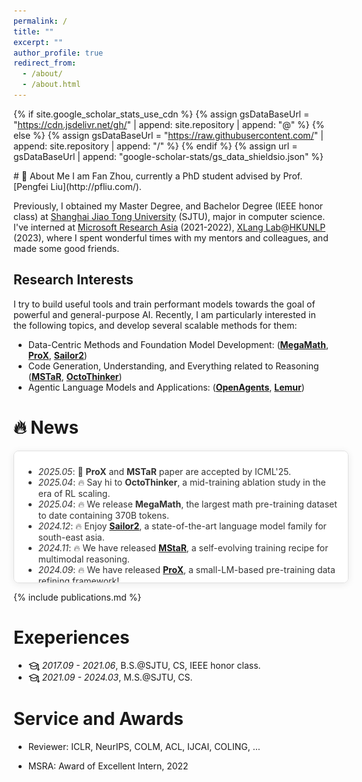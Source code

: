 ```yaml
---
permalink: /
title: ""
excerpt: ""
author_profile: true
redirect_from:
  - /about/
  - /about.html
---
```


{% if site.google_scholar_stats_use_cdn %}
{% assign gsDataBaseUrl = "https://cdn.jsdelivr.net/gh/" | append: site.repository | append: "@" %}
{% else %}
{% assign gsDataBaseUrl = "https://raw.githubusercontent.com/" | append: site.repository | append: "/" %}
{% endif %}
{% assign url = gsDataBaseUrl | append: "google-scholar-stats/gs_data_shieldsio.json" %}

<span class='anchor' id='about-me'></span>

<link href='https://fonts.googleapis.com/css?family=Titillium+Web:400,600,400italic,600italic,300,300italic'
    rel='stylesheet' type='text/css'>
<style>

</style>
# 🐨 About Me
I am Fan Zhou, currently a PhD student advised by Prof. [Pengfei Liu](http://pfliu.com/).

Previously, I obtained my Master Degree, and Bachelor Degree (IEEE honor class) at [Shanghai Jiao Tong University](https://en.sjtu.edu.cn/) (SJTU), major in computer science.
I've interned at [Microsoft Research Asia](https://www.microsoft.com/en-us/research/group/data-knowledge-intelligence/) (2021-2022), [XLang Lab](https://xlang.ai/)@[HKUNLP](https://hkunlp.github.io/) (2023), where I spent wonderful times with my mentors and colleagues, and made some good friends.

## Research Interests
I try to build useful tools and train performant models towards the goal of powerful and general-purpose AI.
Recently, I am particularly interested in the following topics, and develop several scalable methods for them:
- Data-Centric Methods and Foundation Model Development: ([**MegaMath**](https://arxiv.org/abs/2504.02807), [**ProX**](https://arxiv.org/abs/2409.17115), [**Sailor2**](https://sea-sailor.github.io/blog/sailor2/))
- Code Generation, Understanding, and Everything related to Reasoning ([**MSTaR**](https://arxiv.org/abs/2412.17451), [**OctoThinker**](https://natural-rugby-f7c.notion.site/OctoThinker-Revisiting-Mid-Training-1d20b810e2d680c494a9f9dad0a90d53))
- Agentic Language Models and Applications: ([**OpenAgents**](https://github.com/xlang-ai/OpenAgents), [**Lemur**](https://arxiv.org/abs/2310.06830))

<!-- <a href='https://scholar.google.com/citations?user=qi8UzmkAAAAJ&hl=en'><img src="https://img.shields.io/endpoint?url={{ url | url_encode }}&logo=Google%20Scholar&labelColor=f6f6f6&color=9cf&style=flat&label=citations"></a>
<a href='./uploads/FZhou_Resume.pdf'><img src="https://img.shields.io/badge/-My Resumé-299DE7?logo=gitbook&logoColor=white"></a>
<a href="https://hits.seeyoufarm.com"><img src="https://hits.seeyoufarm.com/api/count/incr/badge.svg?url=https%3A%2F%2Fkoalazf99.github.io&count_bg=%2379C83D&title_bg=%23555555&icon=&icon_color=%23E7E7E7&title=visitors&edge_flat=false"/></a> -->


# 🔥 News

<style>  
    .scrollable-area {  
        max-height: 190px;  
        overflow-y: auto;  
        box-shadow: 0 2px 12px rgba(0, 0, 0, 0.08);  /* 更柔和的阴影 */
        padding: 10px 15px;  /* 增加内边距让内容不贴边 */
        color: #333;
        border: 1px solid #e0e0e0;  /* 浅灰色边框 */
        border-radius: 8px;  /* 圆角边框 */
        background-color: #ffffff;  /* 确保背景是白色 */
    }
    /* 设置滚动条的宽度和轨道背景 */
    .scrollable-area::-webkit-scrollbar {
        width: 8px;
    }
    /* 设置滚动条轨道 */
    .scrollable-area::-webkit-scrollbar-track {
        background: #f1f1f1;
        border-radius: 4px;
    }
    /* 设置滚动条滑块 */
    .scrollable-area::-webkit-scrollbar-thumb {
        background: #888;
        border-radius: 4px;
    }

    /* 鼠标悬停在滑块上时的样式 */
    .scrollable-area::-webkit-scrollbar-thumb:hover {
        background: #555;
    }
    .pdf {
        text-decoration: none;
        color: #122c8b;
    }
    .code {
        text-decoration: none;
        color: #122c8b;
    }
    .title{
        color: #374798;
    }
</style>

<div class="scrollable-area" style="width:100%;">
    <ul>
        <li><em>2025.05</em>: 📄 <strong>ProX</strong> and <strong>MSTaR</strong> paper are accepted by ICML'25.</li>
        <li><em>2025.04</em>: 🔥 Say hi to <strong>OctoThinker</strong>, a mid-training ablation study in the era of RL scaling.</li>
        <li><em>2025.04</em>: 🔥 We release <strong>MegaMath</strong>, the largest math pre-training dataset to date containing 370B tokens.</li>
        <li><em>2024.12</em>: 🔥 Enjoy <a href="https://sea-sailor.github.io/blog/sailor2/"><strong>Sailor2</strong></a>, a state-of-the-art language model family for south-east asia.</li>
        <li><em>2024.11</em>: 🔥 We have released <a href="https://mstar-lmm.github.io/"><strong>MStaR</strong></a>, a self-evolving training recipe for multimodal reasoning.</li>
        <li><em>2024.09</em>: 🔥 We have released <a href="https://arxiv.org/abs/2409.17115"><strong>ProX</strong></a>, a small-LM-based pre-training data refining framework!</li>
        <li><em>2024.09</em>: 📄 <strong>OlympicArena</strong> paper is accepted by Neurips'24.</li>
        <li><em>2024.07</em>: 📄 <strong>OpenAgents</strong> paper is accepted by COLM'24.</li>
        <li><em>2024.05</em>: 📄 <strong>Preference Dissection</strong> paper is accepted by ACL'24.</li>
        <li><em>2024.01</em>: 📄 Our <strong>Lemur</strong> paper(Agent Model) is accepted by ICLR'24 (<strong><font color="#cc0000">Spotlight</font></strong>, 5%).</li>  
        <li><em>2023.10</em>: 🔥 We've built <a href="https://github.com/xlang-ai/OpenAgents">OpenAgents</a>, an open platform for language agents in the wild!</li>  
        <li><em>2023.10</em>: 🙋 We have released <a href="https://arxiv.org/abs/2310.06830">Lemur-70B</a>, an agentic language model based on LLama-2!</li>  
        <li><em>2023.04</em>: 🔥 New <a href="https://arxiv.org/abs/2304.07995">preprint</a> applying <strong>symbolic tasks</strong> in <strong>instruction tuning</strong></li>  
        <li><em>2022.10</em>: 📄 Our <strong>TaCube</strong> paper(Table QA) is accepted by EMNLP'22 (<strong><font color="#cc0000">Oral</font></strong> Presentation).</li>  
    </ul>  
</div>

<!-- import publications markdown -->
{% include publications.md %}


<!-- # Projects
<div class='paper-box'>
    <div class='paper-box-image'>
        <div><img src='images/openagents_overview.png' alt="sym" width="100%"></div>
    </div>
    <div class='paper-box-text' markdown="1">

[**OpenAgents**](https://github.com/xlang-ai/OpenAgents) (2023) [![](https://img.shields.io/github/stars/xlang-ai/OpenAgents?style=social)](https://github.com/xlang-ai/OpenAgents)

Host your own ChatGPT Plus locally!

- **Data Agent**: code interpreter augmented with data tools
- **Plugins Agent**: 200+ plugins for daily life
- **Web Agent**: autonomous web browsing
</div>
</div> -->

# Exeperiences

- <img src="images/education.png" width=18em style="vertical-align: middle;"> _2017.09 - 2021.06_, B.S.@SJTU, CS, IEEE honor class.
- <img src="images/education.png" width=18em style="vertical-align: middle;"> _2021.09 - 2024.03_, M.S.@SJTU, CS.
<!-- - <img src="images/intern.png" width=18em style="vertical-align: middle;"> _2021.10 - 2022.08_, Intern@MSRA. -->
<!-- - <img src="images/intern.png" width=18em style="vertical-align: middle;"> _2023.09 - 2023.09_, Intern@XLang-HKU. -->
<!-- - <img src="images/intern.png" width=18em style="vertical-align: middle;"> _2024.02 -_, Research Collaborator@Sea AI Lab, Singapore. -->
<!-- - <img src="images/intern.png" width=18em style="vertical-align: middle;"> _2024.01 - 2024.06_, Research Assistant@Shanghai AI Lab, Shanghai. -->
<!-- - <img src="images/intern.png" width=18em style="vertical-align: middle;"> _2024.06 - 2025.04_, Intern@LLM360. -->

# Service and Awards

- Reviewer: ICLR, NeurIPS, COLM, ACL, IJCAI, COLING, ...
<!-- [Instruction Workshop @ NeurIPS 2023](https://an-instructive-workshop.github.io/), [MATH-AI Workshop @ NeurIPS 2024](https://mathai2024.github.io/) -->
<!-- - TA: Introduction to Programming (2021), [Large Language Models](https://gair-nlp.github.io/cs2916/) (CS2916, 2024) -->
- MSRA: Award of Excellent Intern, 2022
<!-- - Outstanding Graduates of SJTU, 2021 -->
<!-- - SJTU Academic Scholarship, 2017~2020 -->
<!-- - Shanghai City Scholarship(≈top 5%), 2018 -->